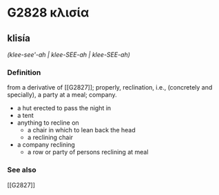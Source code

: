 # G2828 κλισία

## klisía

_(klee-see'-ah | klee-SEE-ah | klee-SEE-ah)_

### Definition

from a derivative of [[G2827]]; properly, reclination, i.e., (concretely and specially), a party at a meal; company.

- a hut erected to pass the night in
- a tent
- anything to recline on
  - a chair in which to lean back the head
  - a reclining chair
- a company reclining
  - a row or party of persons reclining at meal

### See also

[[G2827]]

